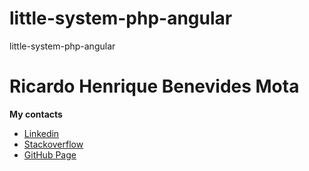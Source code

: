 # little-system-php-angular
little-system-php-angular

<h1>Ricardo Henrique Benevides Mota</h1>
<p><strong>My contacts</strong></p>
<ul>
    <li><a href="https://br.linkedin.com/in/ricardo-henrique-mota-9a1033104" target="blank">Linkedin</a></li>
    <li><a href="http://pt.stackoverflow.com/users/50008/ricardo-mota" target="blank">Stackoverflow</a></li>
    <li><a href="https://ricardohenrique.github.io/" target="blank">GitHub Page</a></li>
</ul>

